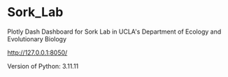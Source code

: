 # Sork_Lab

Plotly Dash Dashboard for Sork Lab in UCLA's Department of Ecology and Evolutionary Biology

http://127.0.0.1:8050/

Version of Python:
3.11.11
